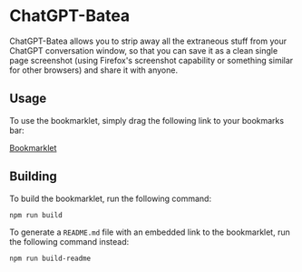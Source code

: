 # ChatGPT-Batea

ChatGPT-Batea allows you to strip away all the extraneous stuff from your ChatGPT conversation window, so that you can save it as a clean single page screenshot (using Firefox's screenshot capability or something similar for other browsers) and share it with anyone.

## Usage

To use the bookmarklet, simply drag the following link to your bookmarks bar:

[Bookmarklet](javascript:document%0A%20%20.querySelectorAll%28&#39;.overflow-hidden&#39;%29%0A%20%20.forEach%28%28el%29%20%3D%3E%20%7B%0A%20%20%20%20el.className%20%3D%20el.className.replace%28%2F%5Cboverflow-hidden%5Cb%2Fg%2C%20&#39;&#39;%29%3B%0A%20%20%7D%29%3B%0A%0Adocument%0A%20%20.querySelectorAll%28&#39;.absolute&#39;%29%0A%20%20.forEach%28%28el%29%20%3D%3E%20%7B%0A%20%20%20%20el.className%20%3D%20el.className.replace%28%2F%5Cbabsolute%5Cb%2Fg%2C%20&#39;&#39;%29%3B%0A%20%20%7D%29%3B%0A%0Adocument.querySelectorAll%28&#39;nav&#39;%29.forEach%28%28el%29%20%3D%3E%20%7B%0A%20%20el.closest%28&#39;.bg-gray-900&#39;%29.remove%28%29%3B%0A%7D%29%3B%0A%0Adocument.querySelectorAll%28&#39;form&#39;%29.forEach%28%28el%29%20%3D%3E%20%7B%0A%20%20el.remove%28%29%3B%0A%7D%29%3B%0A)

## Building

To build the bookmarklet, run the following command:

```npm run build```

To generate a `README.md` file with an embedded link to the bookmarklet, run the following command instead:

```npm run build-readme```